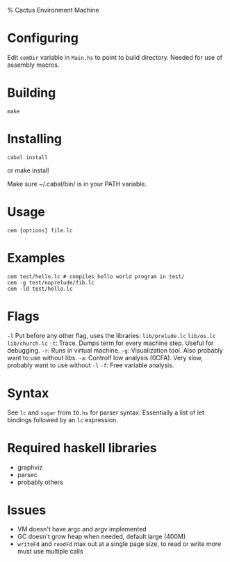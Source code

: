 % Cactus Environment Machine

# Configuring
Edit `cemDir` variable in `Main.hs` to point to build directory.  Needed for
use of assembly macros.

# Building
    make

# Installing
    cabal install
or 
    make install

Make sure ~/.cabal/bin/ is in your PATH variable.

# Usage
    cem {options} file.lc

# Examples
    cem test/hello.lc # compiles hello world program in test/
    cem -g test/noprelude/fib.lc
    cem -ld test/hello.lc

# Flags
`-l` Put before any other flag, uses the libraries: `lib/prelude.lc` `lib/os.lc` `lib/church.lc`
`-t`: Trace. Dumps term for every machine step. Useful for debugging.
`-r`: Runs in virtual machine.
`-g`: Visualization tool. Also probably want to use without libs.
`-a`: Controlf low analysis (0CFA). Very slow, probably want to use without `-l`
`-f`: Free variable analysis. 

# Syntax
See `lc` and `sugar` from `IO.hs` for parser syntax. Essentially a list of let
bindings followed by an `lc` expression.

# Required haskell libraries
- graphviz
- parsec
- probably others

# Issues
- VM doesn't have argc and argv implemented
- GC doesn't grow heap when needed, default large (400M)
- `writeFd` and `readFd` max out at a single page size, to read or write more
  must use multiple calls

